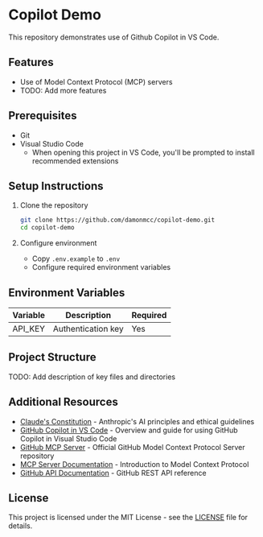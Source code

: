 # Copilot Demo

This repository demonstrates use of Github Copilot in VS Code.

## Features

- Use of Model Context Protocol (MCP) servers
- TODO: Add more features

## Prerequisites

- Git
- Visual Studio Code
  - When opening this project in VS Code, you'll be prompted to install recommended extensions

## Setup Instructions

1. Clone the repository

   ```bash
   git clone https://github.com/damonmcc/copilot-demo.git
   cd copilot-demo
   ```

2. Configure environment
   - Copy `.env.example` to `.env`
   - Configure required environment variables

## Environment Variables

| Variable | Description | Required |
|----------|-------------|----------|
| API_KEY | Authentication key | Yes |

## Project Structure

TODO: Add description of key files and directories

## Additional Resources

- [Claude's Constitution](https://www.anthropic.com/news/claudes-constitution) - Anthropic's AI principles and ethical guidelines
- [GitHub Copilot in VS Code](https://code.visualstudio.com/docs/copilot/overview) - Overview and guide for using GitHub Copilot in Visual Studio Code
- [GitHub MCP Server](https://github.com/github/github-mcp-server) - Official GitHub Model Context Protocol Server repository
- [MCP Server Documentation](https://modelcontextprotocol.io/introduction) - Introduction to Model Context Protocol
- [GitHub API Documentation](https://docs.github.com/en/rest) - GitHub REST API reference

## License

This project is licensed under the MIT License - see the [LICENSE](LICENSE) file for details.
